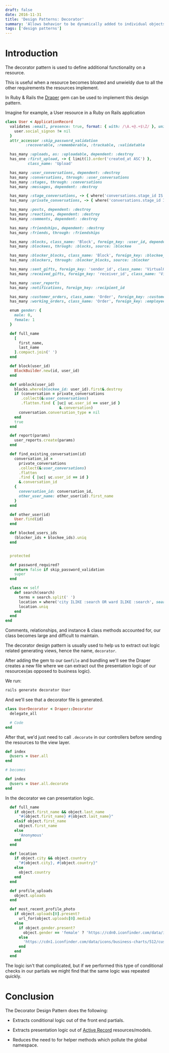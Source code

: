 ```yaml
---
draft: false
date: 2016-11-31
title: 'Design Patterns: Decorator'
summary: 'Allows behavior to be dynamically added to individual objects without modifying their code, promoting flexibility and adherence to the open/closed principle.'
tags: ['design patterns']
---
```


# Introduction

The decorator pattern is used to define additional functionality on a resource.

This is useful when a resource becomes bloated and unwieldy due to all the other requirements the resources implement.

In Ruby & Rails the [Draper](https://github.com/drapergem/draper) gem can be used to implement this design pattern.

Imagine for example, a User resource in a Ruby on Rails application

```ruby:./app/models/user.rb showLineNumbers
class User < ApplicationRecord
  validates :email, presence: true, format: { with: /\A.+@.+$\Z/ }, uniqueness: true, unless: ->(user) {
    user.social_signon != nil
  }
  attr_accessor :skip_password_validation
         :recoverable, :rememberable, :trackable, :validatable

  has_many :uploads, as: :uploadable, dependent: :destroy
  has_one :first_upload, -> { limit(1).order('created_at ASC') },
          class_name: 'Upload'

  has_many :user_conversations, dependent: :destroy
  has_many :conversations, through: :user_conversations
  has_many :stages, through: :conversations
  has_many :messages, dependent: :destroy

  has_many :stage_conversations, -> { where('conversations.stage_id IS NOT NULL') }, through: :user_conversations, source: :conversation
  has_many :private_conversations, -> { where('conversations.stage_id IS NULL') }, through: :user_conversations, source: :conversation

  has_many :posts, dependent: :destroy
  has_many :reactions, dependent: :destroy
  has_many :comments, dependent: :destroy

  has_many :friendships, dependent: :destroy
  has_many :friends, through: :friendships

  has_many :blocks, class_name: 'Block', foreign_key: :user_id, dependent: :destroy
  has_many :blockees, through: :blocks, source: :blockee

  has_many :blocker_blocks, class_name: 'Block', foreign_key: :blockee_id, dependent: :destroy
  has_many :blockers, through: :blocker_blocks, source: :blocker

  has_many :sent_gifts, foreign_key: 'sender_id', class_name: 'VirtualGift'
  has_many :received_gifts, foreign_key: 'receiver_id', class_name: 'VirtualGift'

  has_many :user_reports
  has_many :notifications, foreign_key: :recipient_id

  has_many :customer_orders, class_name: 'Order', foreign_key: :customer_id, dependent: :destroy
  has_many :working_orders, class_name: 'Order', foreign_key: :employee_id, dependent: :destroy

  enum gender: {
    male: 0,
    female: 1
  }

  def full_name
    [
      first_name,
      last_name
    ].compact.join(' ')
  end

  def block(user_id)
    BlockBuilder.new(id, user_id)
  end

  def unblock(user_id)
    blocks.where(blockee_id: user_id).first&.destroy
    if (conversation = private_conversations
       .collect(&:user_conversations)
       .flatten.find { |uc| uc.user_id == user_id }
                        &.conversation)
      conversation.conversation_type = nil
    end
    true
  end

  def report(params)
    user_reports.create(params)
  end

  def find_existing_conversation(id)
    conversation_id =
      private_conversations
      .collect(&:user_conversations)
      .flatten
      .find { |uc| uc.user_id == id }
      &.conversation_id
    {
      conversation_id: conversation_id,
      other_user_name: other_user(id).first_name
    }
  end

  def other_user(id)
    User.find(id)
  end

  def blocked_users_ids
    (blocker_ids + blockee_ids).uniq
  end


  protected

  def password_required?
    return false if skip_password_validation
    super
  end

  class << self
    def search(search)
      terms = search.split(' ')
      location = where('city ILIKE :search OR ward ILIKE :search', search: "%#{terms[0]}%")
      location.uniq
    end
  end
end
```

Comments, relationships, and instance & class methods accounted for, our class becomes large and difficult to maintain.

The decorator design pattern is usually used to help us to extract out logic related generating views, hence the name, `decorator`.

After adding the gem to our `Gemfile` and bundling we'll see the Draper creates a new file where we can extract out the presentation logic of our resources(as opposed to business logic).

We run:

```bash
rails generate decorator User
```

And we'll see that a decorator file is generated.

```ruby:./app/decorators/user.rb showLineNumbers
class UserDecorator < Draper::Decorator
  delegate_all

  # Code
end
```

After that, we'd just need to call `.decorate` in our controllers before sending the resources to the view layer.

```ruby:./controllers/users_controller.rb showLineNumbers
def index
  @users = User.all
end

# becomes

def index
  @users = User.all.decorate
end
```

In the decorator we can presentation logic.

```ruby:./app/decorators/user.rb showLineNumbers
  def full_name
    if object.first_name && object.last_name
      "#{object.first_name} #{object.last_name}"
    elsif object.first_name
      object.first_name
    else
      'Anonymous'
    end
  end

  def location
    if object.city && object.country
      "#{object.city}, #{object.country}"
    else
      object.country
    end
  end

  def profile_uploads
    object.uploads
  end

  def most_recent_profile_photo
    if object.uploads[0].present?
      url_for(object.uploads[0].media)
    else
      if object.gender.present?
        object.gender == 'female' ? 'https://cdn0.iconfinder.com/data/icons/social-messaging-ui-color-shapes/128/user-female-circle-pink-512.png' : 'https://cdn1.iconfinder.com/data/icons/business-charts/512/customer-512.png'
      else
        'https://cdn1.iconfinder.com/data/icons/business-charts/512/customer-512.png'
      end
    end
  end
```

The logic isn't that complicated, but if we performed this type of conditional checks in our partials we might find that the same logic was repeated quickly.

# Conclusion

The Decorator Design Pattern does the following:

- Extracts conditional logic out of the front end partials.

- Extracts presentation logic out of [Active Record](https://guides.rubyonrails.org/active_record_basics.html) resources/models.

- Reduces the need to for helper methods which pollute the global namespace.
